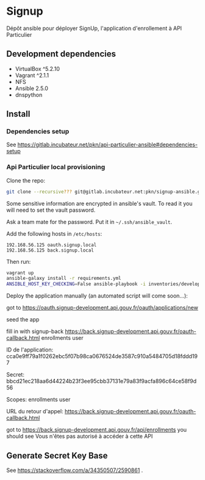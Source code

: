 # Signup

Dépôt ansible pour déployer SignUp, l'application d'enrollement à API Particulier

## Development dependencies

- VirtualBox ^5.2.10
- Vagrant ^2.1.1
- NFS
- Ansible 2.5.0
- dnspython

## Install

### Dependencies setup

See https://gitlab.incubateur.net/pkn/api-particulier-ansible#dependencies-setup

### Api Particulier local provisioning

Clone the repo:

```bash
git clone --recursive??? git@gitlab.incubateur.net:pkn/signup-ansible.git
```

Some sensitive information are encrypted in ansible's vault. To read it you will need to set the vault password.

Ask a team mate for the password. Put it in `~/.ssh/ansible_vault`.

Add the following hosts in `/etc/hosts`:

```text
192.168.56.125 oauth.signup.local
192.168.56.125 back.signup.local
```

Then run:

```bash
vagrant up
ansible-galaxy install -r requirements.yml
ANSIBLE_HOST_KEY_CHECKING=False ansible-playbook -i inventories/development/hosts configure.yml
```

Deploy the application manually (an automated script will come soon...):


got to 
https://oauth.signup-development.api.gouv.fr/oauth/applications/new

seed the app

fill in with
signup-back
https://back.signup-development.api.gouv.fr/oauth-callback.html
enrollments user

ID de l'application:
cca0e9ff79a1f0262ebc5f07b98ca0676524de3587c910a5484705d18fddd197

Secret:
bbcd21ec218aa6d44224b23f3ee95cbb37131e79a83f9acfa896c64ce58f9d56

Scopes:
enrollments user

URL du retour d'appel:
https://back.signup-development.api.gouv.fr/oauth-callback.html	




got to https://back.signup-development.api.gouv.fr/api/enrollments
you should see Vous n'êtes pas autorisé à accéder à cette API

## Generate Secret Key Base

See https://stackoverflow.com/a/34350507/2590861 .
